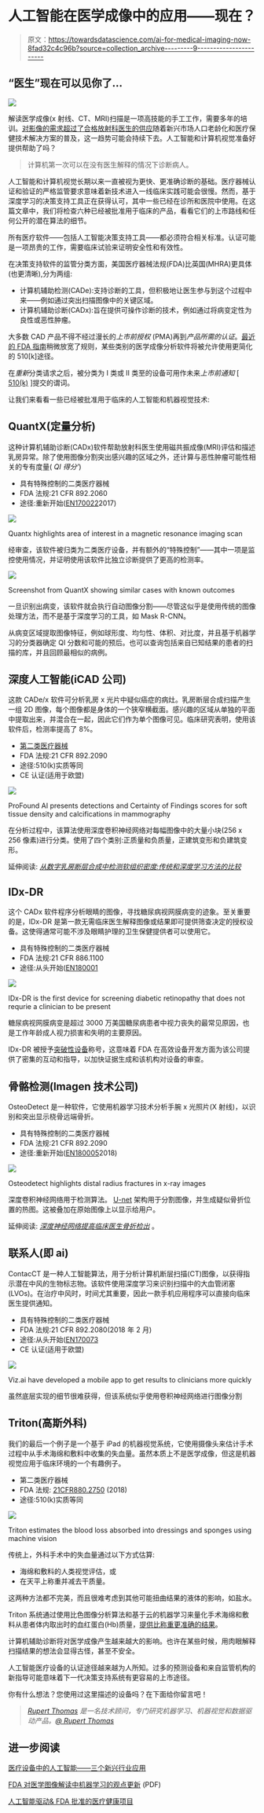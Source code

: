 # 人工智能在医学成像中的应用——现在？

> 原文：<https://towardsdatascience.com/ai-for-medical-imaging-now-8fad32c4c96b?source=collection_archive---------9----------------------->

## “医生”现在可以见你了…

![](img/1df910bfb6f86b8977efc834d81e5a5f.png)

解读医学成像(x 射线、CT、MRI)扫描是一项高技能的手工工作，需要多年的培训。[对影像的需求超过了合格放射科医生的供应](https://www.cancerresearchuk.org/sites/default/files/horizon_scanning_-_final.pdf)随着新兴市场人口老龄化和医疗保健技术解决方案的普及，这一趋势可能会持续下去。人工智能和计算机视觉准备好提供帮助了吗？

> 计算机第一次可以在没有医生解释的情况下诊断病人。

人工智能和计算机视觉长期以来一直被视为更快、更准确诊断的基础。医疗器械认证和验证的严格监管要求意味着新技术进入一线临床实践可能会很慢。然而，基于深度学习的决策支持工具正在获得认可，其中一些已经在诊所和医院中使用。在这篇文章中，我们将检查六种已经被批准用于临床的产品，看看它们的上市路线和任何公开的潜在算法的细节。

所有医疗软件——包括人工智能决策支持工具——都必须符合相关标准。认证可能是一项昂贵的工作，需要临床试验来证明安全性和有效性。

在决策支持软件的监管分类方面，美国医疗器械法规(FDA)比英国(MHRA)更具体(也更清晰),分为两组:

*   计算机辅助检测(CADe):支持诊断的工具，但积极地让医生参与到这个过程中来——例如通过突出扫描图像中的关键区域。
*   计算机辅助诊断(CADx):旨在提供可操作诊断的技术，例如通过将病变定性为良性或恶性肿瘤。

大多数 CAD 产品不得不经过漫长的*上市前授权* (PMA)再到*产品所需的认证*。[最近的 FDA 指南](https://www.itnonline.com/content/fda-proposes-reclassify-some-types-radiology-image-software-analyzers)稍微放宽了规则，某些类别的医学成像分析软件将被允许使用更简化的 510[k]途径。

在*重新*分类请求之后，被分类为 I 类或 II 类至的设备可用作未来*上市前通知* [ [510(k)](https://www.fda.gov/premarket-notification-510k) ]提交的谓词。

让我们来看看一些已经被批准用于临床的人工智能和机器视觉技术:

## QuantX(定量分析)

这种计算机辅助诊断(CADx)软件帮助放射科医生使用磁共振成像(MRI)评估和描述乳房异常。除了使用图像分割突出感兴趣的区域之外，还计算与恶性肿瘤可能性相关的专有度量( *QI 得分’*)

*   具有特殊控制的二类医疗器械
*   FDA 法规:21 CFR 892.2060
*   途径:重新开始([EN170022](https://www.accessdata.fda.gov/cdrh_docs/reviews/DEN170022.pdf)2017)

![](img/34034049d9815e517589dddf9cd33117.png)

Quantx highlights area of interest in a magnetic resonance imaging scan

经审查，该软件被归类为二类医疗设备，并有额外的“特殊控制”——其中一项是监控使用情况，并证明使用该软件比独立诊断提供了更高的检测率。

![](img/8659dbaa2a622fbd5e704f6cf4c1499b.png)

Screenshot from QuantX showing similar cases with known outcomes

一旦识别出病变，该软件就会执行自动图像分割——尽管这似乎是使用传统的图像处理方法，而不是基于深度学习的工具，如 Mask R-CNN。

从病变区域提取图像特征，例如球形度、均匀性、体积、对比度，并且基于机器学习的分类器确定 QI 分数和可能的预后。也可以查询包括来自已知结果的患者的扫描的库，并且回顾最相似的病例。

## 深度人工智能(iCAD 公司)

这款 CADe/x 软件可分析乳房 x 光片中疑似癌症的病灶。乳房断层合成扫描产生一组 2D 图像，每个图像都是身体的一个狭窄横截面。感兴趣的区域从单独的平面中提取出来，并混合在一起，因此它们作为单个图像可见。临床研究表明，使用该软件后，检测率提高了 8%。

*   [第二类医疗器械](https://www.accessdata.fda.gov/scripts/cdrh/cfdocs/cfpcd/classification.cfm?id=5459)
*   FDA 法规:21 CFR 892.2090
*   途径:510(k)实质等同
*   CE 认证(适用于欧盟)

![](img/79e3bfe0cc4eb31d3b4bd81e9ee28714.png)

ProFound AI presents detections and Certainty of Findings scores for soft tissue density and calcifications in mammography

在分析过程中，该算法使用深度卷积神经网络对每幅图像中的大量小块(256 x 256 像素)进行分类。使用了四个类别:正质量和负质量，正建筑变形和负建筑变形。

延伸阅读: [*从数字乳房断层合成中检测软组织密度:传统和深度学习方法的比较*](https://www.icadmed.com/assets/sfyy2016b.pdf)

## IDx-DR

这个 CADx 软件程序分析眼睛的图像，寻找糖尿病视网膜病变的迹象。至关重要的是，IDx-DR 是第一款无需临床医生解释图像或结果即可提供筛查决定的授权设备。这使得通常可能不涉及眼睛护理的卫生保健提供者可以使用它。

*   具有特殊控制的二类医疗器械
*   FDA 法规:21 CFR 886.1100
*   途径:从头开始([EN180001](https://www.accessdata.fda.gov/cdrh_docs/reviews/DEN180001.pdf)

![](img/1de50dbae5398400032789ebb4415dbe.png)

IDx-DR is the first device for screening diabetic retinopathy that does not requrie a clinician to be present

糖尿病视网膜病变是超过 3000 万美国糖尿病患者中视力丧失的最常见原因，也是工作年龄成人视力损害和失明的主要原因。

IDx-DR 被授予[突破性设备](https://www.fda.gov/medical-devices/how-study-and-market-your-device/expedited-access-pathway-program)称号，这意味着 FDA 在高效设备开发方面为该公司提供了密集的互动和指导，以加快证据生成和该机构对设备的审查。

## 骨骼检测(Imagen 技术公司)

OsteoDetect 是一种软件，它使用机器学习技术分析手腕 x 光照片(X 射线)，以识别和突出显示桡骨远端骨折。

*   具有特殊控制的二类医疗器械
*   FDA 法规:21 CFR 892.2090
*   途径:重新开始([EN180005](https://www.accessdata.fda.gov/cdrh_docs/reviews/DEN180005.pdf)2018)

![](img/1ba62abc9154858589174775515ec27d.png)

Osteodetect highlights distal radius fractures in x-ray images

深度卷积神经网络用于检测算法。 [U-net](https://arxiv.org/abs/1505.04597) 架构用于分割图像，并生成疑似骨折位置的热图。这被叠加在原始图像上以显示给用户。

延伸阅读: [*深度神经网络提高临床医生骨折检出*](https://www.pnas.org/content/115/45/11591/tab-article-info) 。

## 联系人(即 ai)

ContacCT 是一种人工智能算法，用于分析计算机断层扫描(CT)图像，以获得指示潜在中风的生物标志物。该软件使用深度学习来识别扫描中的大血管闭塞(LVOs)。在治疗中风时，时间尤其重要，因此一款手机应用程序可以直接向临床医生提供通知。

*   具有特殊控制的二类医疗器械
*   FDA 法规:21 CFR 892.2080(2018 年 2 月)
*   途径:从头开始([EN170073](https://www.accessdata.fda.gov/cdrh_docs/pdf17/DEN170073.pdf)
*   CE 认证(适用于欧盟)

![](img/675ba1f2ba4c90bc676768f9525020c0.png)

Viz.ai have developed a mobile app to get results to clinicians more quickly

虽然底层实现的细节很难获得，但该系统似乎使用卷积神经网络进行图像分割

## Triton(高斯外科)

我们的最后一个例子是一个基于 iPad 的机器视觉系统，它使用摄像头来估计手术过程中从手术海绵和敷料中收集的失血量。虽然本质上不是医学成像，但这是机器视觉应用于临床环境的一个有趣例子。

*   第二类医疗器械
*   FDA 法规: [21CFR880.2750](https://www.accessdata.fda.gov/scripts/cdrh/cfdocs/cfcfr/cfrsearch.cfm?fr=880.2750) (2018)
*   途径:510(k)实质等同

![](img/d93c85b5e08d43e6772ceaf94f4dfa4c.png)

Triton estimates the blood loss absorbed into dressings and sponges using machine vision

传统上，外科手术中的失血量通过以下方式估算:

*   海绵和敷料的人类视觉评估，或
*   在天平上称重并减去干质量。

这两种方法都不完美，而且很难考虑到其他可能扭曲结果的液体的影响，如盐水。

Triton 系统通过使用比色图像分析算法和基于云的机器学习来量化手术海绵和敷料从患者体内取出时的血红蛋白(Hb)质量，[提供比称重更准确的结果](https://pdfs.semanticscholar.org/1076/2addd7917871f6e86a059b118ca07370da41.pdf)。

计算机辅助诊断将对医学成像产生越来越大的影响。也许在某些时候，用肉眼解释扫描结果的想法会显得古怪，甚至不安全。

人工智能医疗设备的认证途径越来越为人所知。过多的预测设备和来自监管机构的新指导可能意味着下一代决策支持系统有更容易的上市途径。

你有什么想法？您使用过这里描述的设备吗？在下面给你留言吧！

> [*Rupert Thomas*](https://twitter.com/rupertthomas) *是一名技术顾问，专门研究机器学习、机器视觉和数据驱动产品。*[*@ Rupert Thomas*](https://twitter.com/rupertthomas)

## 进一步阅读

[医疗设备中的人工智能——三个新兴行业应用](https://emerj.com/ai-sector-overviews/ai-medical-devices-three-emerging-industry-applications/)

[FDA 对医学图像解读中机器学习的观点更新](https://cdn.ymaws.com/siim.org/resource/resmgr/mimi18/presentations/18cmimi-sahiner.pdf) (PDF)

[人工智能驱动& FDA 批准的医疗健康项目](https://medium.com/syncedreview/ai-powered-fda-approved-medical-health-projects-a19aba7c681)